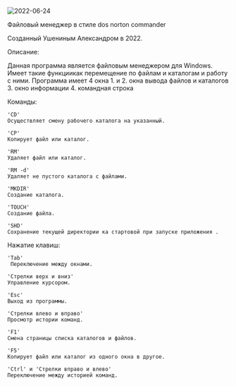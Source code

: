 ![2022-06-24](https://user-images.githubusercontent.com/102482033/175557718-01463416-edce-4179-b9b2-b4d4a34123cc.png)


Файловый менеджер в стиле dos norton commander

Созданный Ушениным Александром в 2022.

Описание:

Данная программа является файловым менеджером для Windows. Имеет такие функциикак перемещение по файлам и каталогам
и работу с ними.
Программа имеет 4 окна 
    1. и 2.  окна вывода файлов и каталогов 
    3. окно информации
    4. командная строка

Команды:

    'CD'
    Осуществляет смену рабочего каталога на указанный.

    'CP'
    Копирует файл или каталог.

    'RM'
    Удаляет файл или каталог.
    
    'RM -d' 
    Удаляет не пустого каталогa с файлами.

    'MKDIR'
    Создание каталога.

    'TOUCH'
    Создание файла.

    'SHD'
    Сохранение текущей директории ка стартовой при запуске приложения .

Нажатие клавиш:
    
    'Tab'
     Переключение между окнами.

    'Стрелки верх и вниз'
    Управление курсором.

    'Esc'
    Выход из программы.
    
    'Стрелки влево и вправо'
    Просмотр истории команд.

    'F1' 
    Смена страницы списка каталогов и файлов.

    'F5'
    Копирует файл или каталог из одного окна в другое.

    'Ctrl' и 'Стрелки вправо и влево'
    Переключение между историей команд.
